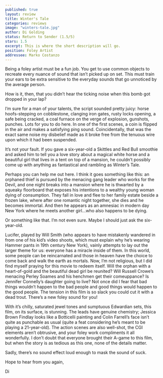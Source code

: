 ```yaml
---
published: true
layout: review
title: Winter's Tale
categories: reviews
image: "winters-tale.jpg"
author: Di Golding
status: Return to Sender (1.5/5)
stars: 1.5
excerpt: This is where the short description will go.
position: Foley Artist
addressee: Marko Costanzo
---
```


Being a foley artist must be a fun job. You get to use common objects to recreate every nuance of sound that isn’t picked up on set. This must train your ears to be extra sensitive to the everyday sounds that go unnoticed by the average person.

How is it, then, that you didn’t hear the ticking noise when this bomb got dropped in your lap?

I’m sure for a man of your talents, the script sounded pretty juicy: horse hoofs-stepping on cobblestone, clanging iron gates, rusty locks opening, a safe being cracked, a coal furnace on the verge of explosion, gunshots, punches. Lots for you to do here. In one of the first scenes, a coin is flipped in the air and makes a satisfying ping sound. Coincidentally, that was the exact same noise my disbelief made as it broke free from the tenuous wire upon which it had been suspended.

It’s not your fault. If you gave a six-year-old a Skittles and Red Bull smoothie and asked him to tell you a love story about a magical white horse and a beautiful girl that lives in a tent on top of a mansion, he couldn’t possibly come up with anything as fantastical and rambling as Winter’s Tale.

Perhaps you can help me out here. I think it goes something like this: an orphaned thief is pursued by the menacing gang leader who works for the Devil, and one night breaks into a mansion where he is thwarted by a squeaky floorboard that exposes his intentions to a wealthy young woman dying of consumption. They fall in love and flee to her family estate beside a frozen lake, where after one romantic night together, she dies and he becomes immortal. And then he appears as an amnesiac in modern day New York where he meets another girl…who also happens to be dying. 

Or something like that. I’m not even sure. Maybe I should just ask the six-year-old.

Lucifer, played by Will Smith (who appears to have mistakenly wandered in from one of his kid’s video shoots, which must explain why he’s wearing Hammer pants in 19th century New York), vainly attempts to lay out the larger theme for us: everyone has a miracle inside of them. In this world, some people can be reincarnated and those in heaven have the choice to come back and walk the earth as mortals. Now, I’m not religious, but I did find myself praying for this movie to redeem itself. Will the orphan with a heart-of-gold and the beautiful dead girl be reunited? Will Russell Crowe’s menacing Perley Soames and his henchmen get their comeuppance? Is Jennifer Connelly’s daughter going to live? Not once did I fear that bad things wouldn’t happen to the bad people and good things would happen to the good people. The tension in this film is so slack you could cut it with a dead trout. There’s a new foley sound for you!

With it’s chilly, saturated jewel tones and sumptuous Edwardian sets, this film, on its surface, is stunning. The leads have genuine chemistry; Jessica Brown Findlay looks like a Botticelli painting and Colin Farrell’s face isn’t quite as punchable as usual (quite a feat considering he’s meant to be playing a 21-year-old). The action scenes are also well-shot, the CGI elements aren’t obtrusive, and your foley work compliments it all wonderfully. I don’t doubt that everyone brought their A-game to this film, but when the story is as tedious as this one, none of the details matter.

Sadly, there’s no sound effect loud enough to mask the sound of suck. 

Hope to hear from you again,

Di